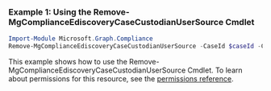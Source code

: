 ### Example 1: Using the Remove-MgComplianceEdiscoveryCaseCustodianUserSource Cmdlet
```powershell
Import-Module Microsoft.Graph.Compliance
Remove-MgComplianceEdiscoveryCaseCustodianUserSource -CaseId $caseId -CustodianId $custodianId -UserSourceId $userSourceId
```
This example shows how to use the Remove-MgComplianceEdiscoveryCaseCustodianUserSource Cmdlet.
To learn about permissions for this resource, see the [permissions reference](/graph/permissions-reference).
